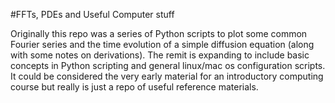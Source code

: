 #FFTs, PDEs and Useful Computer stuff

Originally this repo was a series of Python scripts to plot 
some common Fourier series and the time evolution of a 
simple diffusion equation (along with some notes on derivations). The 
remit is expanding to include basic concepts in Python scripting and 
general linux/mac os configuration scripts. It could be considered 
the very early material for an introductory computing course but really
is just a repo of useful reference materials.


